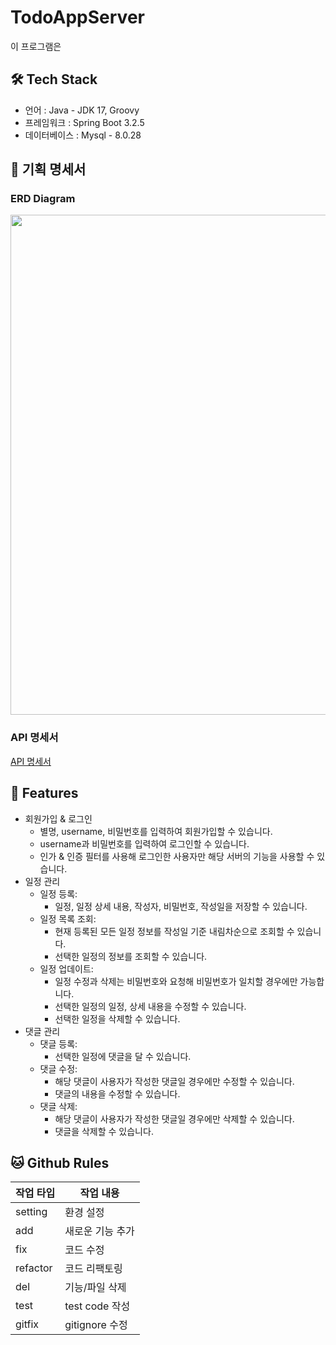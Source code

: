 # TodoAppServer
이 프로그램은 

## 🛠️ Tech Stack
- 언어 : Java - JDK 17, Groovy
- 프레임워크 : Spring Boot 3.2.5
- 데이터베이스 : Mysql - 8.0.28

## 📕 기획 명세서

### ERD Diagram
<img src="https://github.com/hyojjin-jeong/TodoAppServer/assets/64136923/2a2a48a2-b5fe-4350-b70b-6194a91d4e07" width="800">

### API 명세서
[API 명세서](https://documenter.getpostman.com/view/19357660/2sA3JRZK3T)

## 🔖 Features

- 회원가입 & 로그인
  - 별명, username, 비밀번호를 입력하여 회원가입할 수 있습니다.
  - username과 비밀번호를 입력하여 로그인할 수 있습니다.
  - 인가 & 인증 필터를 사용해 로그인한 사용자만 해당 서버의 기능을 사용할 수 있습니다.
- 일정 관리
  - 일정 등록:
      - 일정, 일정 상세 내용, 작성자, 비밀번호, 작성일을 저장할 수 있습니다.
  - 일정 목록 조회:
      - 현재 등록된 모든 일정 정보를 작성일 기준 내림차순으로 조회할 수 있습니다.
      - 선택한 일정의 정보를 조회할 수 있습니다.
  - 일정 업데이트:
      - 일정 수정과 삭제는 비밀번호와 요청해 비밀번호가 일치할 경우에만 가능합니다.
      - 선택한 일정의 일정, 상세 내용을 수정할 수 있습니다.
      - 선택한 일정을 삭제할 수 있습니다.
- 댓글 관리
  - 댓글 등록:
    - 선택한 일정에 댓글을 달 수 있습니다.
  - 댓글 수정:
    - 해당 댓글이 사용자가 작성한 댓글일 경우에만 수정할 수 있습니다.
    - 댓글의 내용을 수정할 수 있습니다.
  - 댓글 삭제:
    - 해당 댓글이 사용자가 작성한 댓글일 경우에만 삭제할 수 있습니다.
    - 댓글을 삭제할 수 있습니다.

## 🐱 Github Rules
|작업 타입| 작업 내용  |
|-------|--------|
|setting|환경 설정|
| add|새로운 기능 추가|
|fix|코드 수정|
|refactor|코드 리팩토링|
|del|기능/파일 삭제|
|test|test code 작성|
|gitfix|gitignore 수정|
